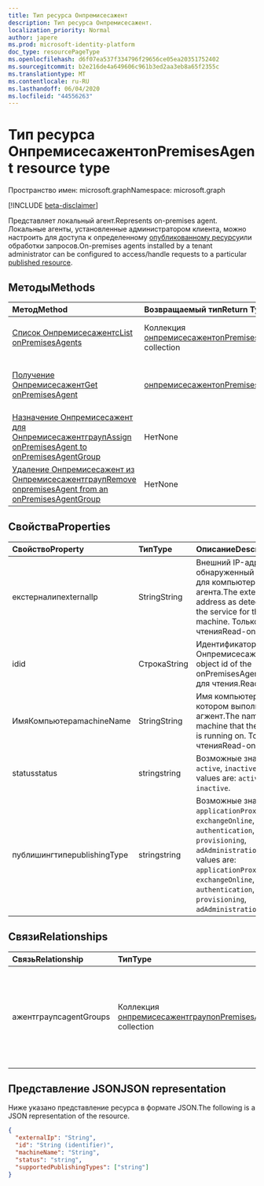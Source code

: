 ```yaml
---
title: Тип ресурса Онпремисесажент
description: Тип ресурса Онпремисесажент.
localization_priority: Normal
author: japere
ms.prod: microsoft-identity-platform
doc_type: resourcePageType
ms.openlocfilehash: d6f07ea537f334796f29656ce05ea20351752402
ms.sourcegitcommit: b2e216de4a649606c961b3ed2aa3eb8a65f2355c
ms.translationtype: MT
ms.contentlocale: ru-RU
ms.lasthandoff: 06/04/2020
ms.locfileid: "44556263"
---
```

# <a name="onpremisesagent-resource-type"></a><span data-ttu-id="588e1-103">Тип ресурса Онпремисесажент</span><span class="sxs-lookup"><span data-stu-id="588e1-103">onPremisesAgent resource type</span></span>

<span data-ttu-id="588e1-104">Пространство имен: microsoft.graph</span><span class="sxs-lookup"><span data-stu-id="588e1-104">Namespace: microsoft.graph</span></span>

[!INCLUDE [beta-disclaimer](../../includes/beta-disclaimer.md)]

<span data-ttu-id="588e1-105">Представляет локальный агент.</span><span class="sxs-lookup"><span data-stu-id="588e1-105">Represents on-premises agent.</span></span> <span data-ttu-id="588e1-106">Локальные агенты, установленные администратором клиента, можно настроить для доступа к определенному [опубликованному ресурсу](publishedresource.md)или обработки запросов.</span><span class="sxs-lookup"><span data-stu-id="588e1-106">On-premises agents installed by a tenant administrator can be configured to access/handle requests to a particular [published resource](publishedresource.md).</span></span>

## <a name="methods"></a><span data-ttu-id="588e1-107">Методы</span><span class="sxs-lookup"><span data-stu-id="588e1-107">Methods</span></span>

| <span data-ttu-id="588e1-108">Метод</span><span class="sxs-lookup"><span data-stu-id="588e1-108">Method</span></span>       | <span data-ttu-id="588e1-109">Возвращаемый тип</span><span class="sxs-lookup"><span data-stu-id="588e1-109">Return Type</span></span> | <span data-ttu-id="588e1-110">Описание</span><span class="sxs-lookup"><span data-stu-id="588e1-110">Description</span></span> |
|:-------------|:------------|:------------|
| [<span data-ttu-id="588e1-111">Список Онпремисесажентс</span><span class="sxs-lookup"><span data-stu-id="588e1-111">List onPremisesAgents</span></span>](../api/onpremisesagent-list.md) | <span data-ttu-id="588e1-112">Коллекция [онпремисесажент](onpremisesagent.md)</span><span class="sxs-lookup"><span data-stu-id="588e1-112">[onPremisesAgent](onpremisesagent.md) collection</span></span> | <span data-ttu-id="588e1-113">Получение коллекции объектов **онпремисесажентс** .</span><span class="sxs-lookup"><span data-stu-id="588e1-113">Get an **onPremisesAgents** object collection.</span></span> |
| [<span data-ttu-id="588e1-114">Получение Онпремисесажент</span><span class="sxs-lookup"><span data-stu-id="588e1-114">Get onPremisesAgent</span></span>](../api/onpremisesagent-get.md) | [<span data-ttu-id="588e1-115">онпремисесажент</span><span class="sxs-lookup"><span data-stu-id="588e1-115">onPremisesAgent</span></span>](onpremisesagent.md) | <span data-ttu-id="588e1-116">Чтение свойств и связей объекта **онпремисесажент** .</span><span class="sxs-lookup"><span data-stu-id="588e1-116">Read the properties and relationships of an **onPremisesAgent** object.</span></span> |
| [<span data-ttu-id="588e1-117">Назначение Онпремисесажент для Онпремисесажентграуп</span><span class="sxs-lookup"><span data-stu-id="588e1-117">Assign onPremisesAgent to onPremisesAgentGroup</span></span>](../api/onpremisesagent-post-agentgroups.md) | <span data-ttu-id="588e1-118">Нет</span><span class="sxs-lookup"><span data-stu-id="588e1-118">None</span></span> | <span data-ttu-id="588e1-119">Назначение **онпремисесажент** для **онпремисесажентграуп**.</span><span class="sxs-lookup"><span data-stu-id="588e1-119">Assign an **onPremisesAgent** to an **onPremisesAgentGroup**.</span></span>|
| [<span data-ttu-id="588e1-120">Удаление Онпремисесажент из Онпремисесажентграуп</span><span class="sxs-lookup"><span data-stu-id="588e1-120">Remove onpremisesAgent from an onPremisesAgentGroup</span></span>](../api/onpremisesagent-delete-agentgroups.md) | <span data-ttu-id="588e1-121">Нет</span><span class="sxs-lookup"><span data-stu-id="588e1-121">None</span></span> | <span data-ttu-id="588e1-122">Удаление **онпремисесажент** из **онпремисесажентграуп**.</span><span class="sxs-lookup"><span data-stu-id="588e1-122">Remove an **onPremisesAgent** from an **onPremisesAgentGroup**.</span></span> |

## <a name="properties"></a><span data-ttu-id="588e1-123">Свойства</span><span class="sxs-lookup"><span data-stu-id="588e1-123">Properties</span></span>

| <span data-ttu-id="588e1-124">Свойство</span><span class="sxs-lookup"><span data-stu-id="588e1-124">Property</span></span>     | <span data-ttu-id="588e1-125">Тип</span><span class="sxs-lookup"><span data-stu-id="588e1-125">Type</span></span>        | <span data-ttu-id="588e1-126">Описание</span><span class="sxs-lookup"><span data-stu-id="588e1-126">Description</span></span> |
|:-------------|:------------|:------------|
|<span data-ttu-id="588e1-127">екстерналип</span><span class="sxs-lookup"><span data-stu-id="588e1-127">externalIp</span></span>|<span data-ttu-id="588e1-128">String</span><span class="sxs-lookup"><span data-stu-id="588e1-128">String</span></span>|<span data-ttu-id="588e1-129">Внешний IP-адрес, обнаруженный службой для компьютера агента.</span><span class="sxs-lookup"><span data-stu-id="588e1-129">The external IP address as detected by the service for the agent machine.</span></span> <span data-ttu-id="588e1-130">Только для чтения</span><span class="sxs-lookup"><span data-stu-id="588e1-130">Read-only</span></span>|
|<span data-ttu-id="588e1-131">id</span><span class="sxs-lookup"><span data-stu-id="588e1-131">id</span></span>|<span data-ttu-id="588e1-132">Строка</span><span class="sxs-lookup"><span data-stu-id="588e1-132">String</span></span>| <span data-ttu-id="588e1-133">Идентификатор объекта Онпремисесажент.</span><span class="sxs-lookup"><span data-stu-id="588e1-133">The object id of the onPremisesAgent.</span></span> <span data-ttu-id="588e1-134">Только для чтения.</span><span class="sxs-lookup"><span data-stu-id="588e1-134">Read-only.</span></span>|
|<span data-ttu-id="588e1-135">ИмяКомпьютера</span><span class="sxs-lookup"><span data-stu-id="588e1-135">machineName</span></span>|<span data-ttu-id="588e1-136">String</span><span class="sxs-lookup"><span data-stu-id="588e1-136">String</span></span>|<span data-ttu-id="588e1-137">Имя компьютера, на котором выполняется агжент.</span><span class="sxs-lookup"><span data-stu-id="588e1-137">The name of the machine that the aggent is running on.</span></span> <span data-ttu-id="588e1-138">Только для чтения</span><span class="sxs-lookup"><span data-stu-id="588e1-138">Read-only</span></span>|
|<span data-ttu-id="588e1-139">status</span><span class="sxs-lookup"><span data-stu-id="588e1-139">status</span></span>|<span data-ttu-id="588e1-140">string</span><span class="sxs-lookup"><span data-stu-id="588e1-140">string</span></span>| <span data-ttu-id="588e1-141">Возможные значения: `active`, `inactive`.</span><span class="sxs-lookup"><span data-stu-id="588e1-141">Possible values are: `active`, `inactive`.</span></span>|
|<span data-ttu-id="588e1-142">публишингтипе</span><span class="sxs-lookup"><span data-stu-id="588e1-142">publishingType</span></span>|<span data-ttu-id="588e1-143">string</span><span class="sxs-lookup"><span data-stu-id="588e1-143">string</span></span>| <span data-ttu-id="588e1-144">Возможные значения: `applicationProxy`, `exchangeOnline`, `authentication`, `provisioning`, `adAdministration`.</span><span class="sxs-lookup"><span data-stu-id="588e1-144">Possible values are: `applicationProxy`, `exchangeOnline`, `authentication`, `provisioning`, `adAdministration`.</span></span>|

## <a name="relationships"></a><span data-ttu-id="588e1-145">Связи</span><span class="sxs-lookup"><span data-stu-id="588e1-145">Relationships</span></span>

| <span data-ttu-id="588e1-146">Связь</span><span class="sxs-lookup"><span data-stu-id="588e1-146">Relationship</span></span> | <span data-ttu-id="588e1-147">Тип</span><span class="sxs-lookup"><span data-stu-id="588e1-147">Type</span></span>        | <span data-ttu-id="588e1-148">Описание</span><span class="sxs-lookup"><span data-stu-id="588e1-148">Description</span></span> |
|:-------------|:------------|:------------|
|<span data-ttu-id="588e1-149">ажентграупс</span><span class="sxs-lookup"><span data-stu-id="588e1-149">agentGroups</span></span>|<span data-ttu-id="588e1-150">Коллекция [онпремисесажентграуп](onpremisesagentgroup.md)</span><span class="sxs-lookup"><span data-stu-id="588e1-150">[onPremisesAgentGroup](onpremisesagentgroup.md) collection</span></span>| <span data-ttu-id="588e1-151">Список **онпремисесажентграупс** , которым назначено **онпремисесажент** .</span><span class="sxs-lookup"><span data-stu-id="588e1-151">List of **onPremisesAgentGroups** that an **onPremisesAgent** is assigned to.</span></span> <span data-ttu-id="588e1-152">Только для чтения.</span><span class="sxs-lookup"><span data-stu-id="588e1-152">Read-only.</span></span> <span data-ttu-id="588e1-153">Допускается значение null.</span><span class="sxs-lookup"><span data-stu-id="588e1-153">Nullable.</span></span>|

## <a name="json-representation"></a><span data-ttu-id="588e1-154">Представление JSON</span><span class="sxs-lookup"><span data-stu-id="588e1-154">JSON representation</span></span>

<span data-ttu-id="588e1-155">Ниже указано представление ресурса в формате JSON.</span><span class="sxs-lookup"><span data-stu-id="588e1-155">The following is a JSON representation of the resource.</span></span>

<!-- {
  "blockType": "resource",
  "optionalProperties": [

  ],
  "@odata.type": "microsoft.graph.onPremisesAgent",
  "baseType": "",
  "keyProperty": "id"
}-->

```json
{
  "externalIp": "String",
  "id": "String (identifier)",
  "machineName": "String",
  "status": "string",
  "supportedPublishingTypes": ["string"]
}
```

<!-- uuid: 16cd6b66-4b1a-43a1-adaf-3a886856ed98
2019-02-04 14:57:30 UTC -->
<!-- {
  "type": "#page.annotation",
  "description": "onPremisesAgent resource",
  "keywords": "",
  "section": "documentation",
  "tocPath": ""
}-->
